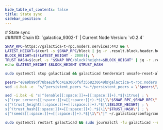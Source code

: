 ```yaml
---
hide_table_of_contents: false
title: State sync
sidebar_position: 4
---
```


<div class="h1-with-icon icon-galactica">
# State sync
</div>
###### Chain ID: `galactica_9302-1` | Current Node Version: `v0.2.4`

```bash
SNAP_RPC=https://galactica-t-rpc.noders.services:443 && \
LATEST_HEIGHT=$(curl -s $SNAP_RPC/block | jq -r .result.block.header.height); \
BLOCK_HEIGHT=$((LATEST_HEIGHT - 2000)); \
TRUST_HASH=$(curl -s "$SNAP_RPC/block?height=$BLOCK_HEIGHT" | jq -r .result.block_id.hash) && \
echo $LATEST_HEIGHT $BLOCK_HEIGHT $TRUST_HASH
```
```bash
sudo systemctl stop galacticad && galacticad tendermint unsafe-reset-all --home ~/.galactica --keep-addr-book
```
```bash
peers="e8e9b99df78bae2bf6c41a3006f6f3568230649b@galactica-t-rpc.noders.services:27456"
sed -i.bak -e  "s/^persistent_peers *=.*/persistent_peers = \"$peers\"/" ~/.galactica/config/config.toml
```
```bash
sed -i.bak -E "s|^(enable[[:space:]]+=[[:space:]]+).*$|\1true| ; \
s|^(rpc_servers[[:space:]]+=[[:space:]]+).*$|\1\"$SNAP_RPC,$SNAP_RPC\"| ; \
s|^(trust_height[[:space:]]+=[[:space:]]+).*$|\1$BLOCK_HEIGHT| ; \
s|^(trust_hash[[:space:]]+=[[:space:]]+).*$|\1\"$TRUST_HASH\"| ; \
s|^(seeds[[:space:]]+=[[:space:]]+).*$|\1\"\"|" ~/.galactica/config/config.toml
```
```bash
sudo systemctl restart galacticad && sudo journalctl -fu galacticad --no-hostname -o cat
```
